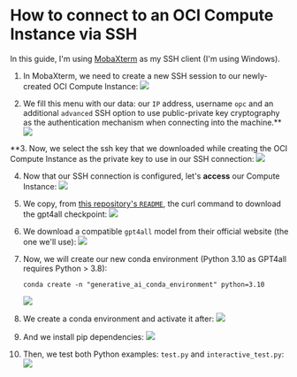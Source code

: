 # How to connect to an OCI Compute Instance via SSH

In this guide, I'm using [MobaXterm](https://mobaxterm.mobatek.net/) as my SSH client (I'm using Windows).

1. In MobaXterm, we need to create a new SSH session to our newly-created OCI Compute Instance:
![](https://ajeuwbhvhr.cloudimg.io/colony-recorder.s3.amazonaws.com/files/2023-05-09/8c5220b6-8835-4220-b7ea-d4e30b79cd9a/screenshot.jpeg?tl_px=0,162&br_px=746,582&sharp=0.8&width=560&wat_scale=50&wat=1&wat_opacity=1&wat_gravity=northwest&wat_url=https://colony-recorder.s3.amazonaws.com/images/watermarks/0EA5E9_standard.png&wat_pad=116,139)

1. We fill this menu with our data: our `IP` address, username `opc` and an additional `advanced` SSH option to use public-private key cryptography as the authentication mechanism when connecting into the machine.**
![](https://colony-recorder.s3.amazonaws.com/files/2023-05-09/8213a2df-0bc0-41d0-ba82-d4918f53d255/stack_animation.webp)

**3. Now, we select the ssh key that we downloaded while creating the OCI Compute Instance as the private key to use in our SSH connection:
![](https://colony-recorder.s3.amazonaws.com/files/2023-05-09/9a4cc6dd-32f7-4264-8faa-528708b9cf95/stack_animation.webp)

4. Now that our SSH connection is configured, let's **access** our Compute Instance:
![](https://ajeuwbhvhr.cloudimg.io/colony-recorder.s3.amazonaws.com/files/2023-05-09/abb99180-696a-4128-a7c5-4162a9d2acbd/screenshot.jpeg?tl_px=1208,596&br_px=1954,1016&sharp=0.8&width=560&wat_scale=50&wat=1&wat_opacity=1&wat_gravity=northwest&wat_url=https://colony-recorder.s3.amazonaws.com/images/watermarks/0EA5E9_standard.png&wat_pad=262,139)

5. We copy, from [this repository's `README`](https://github.com/jasperan/oci-gpt4/blob/main/README.md), the curl command to download the gpt4all checkpoint:
![](https://ajeuwbhvhr.cloudimg.io/colony-recorder.s3.amazonaws.com/files/2023-05-09/700a0df8-8f39-4ef9-b4f5-f222451b36d5/user_cropped_screenshot.jpeg?tl_px=102,0&br_px=848,363&sharp=0.8&width=560)

6. We download a compatible `gpt4all` model from their official website (the one we'll use):
![](https://ajeuwbhvhr.cloudimg.io/colony-recorder.s3.amazonaws.com/files/2023-05-09/46a9c304-e3ca-4be7-8407-d208b00ef1f6/user_cropped_screenshot.jpeg?tl_px=533,0&br_px=1279,158&sharp=0.8&width=560)

7. Now, we will create our new conda environment (Python 3.10 as GPT4all requires Python > 3.8):

    `conda create -n "generative_ai_conda_environment" python=3.10`

    ![](https://ajeuwbhvhr.cloudimg.io/colony-recorder.s3.amazonaws.com/files/2023-05-09/79b99734-e811-4e8b-8452-dc607ffc3676/screenshot.jpeg?tl_px=1122,581&br_px=1868,1001&sharp=0.8&width=560)

8. We create a conda environment and activate it after:
![](https://colony-recorder.s3.amazonaws.com/files/2023-05-09/1c013c86-ab1e-4b88-89e7-0676b6786f35/stack_animation.webp)

9. And we install pip dependencies:
![](https://colony-recorder.s3.amazonaws.com/files/2023-05-09/5cdae488-6c56-4387-a8b6-f176b52c5c4e/stack_animation.webp)

10.  Then, we test both Python examples: `test.py` and `interactive_test.py`: 
![](https://colony-recorder.s3.amazonaws.com/files/2023-05-09/bf08a736-7490-42d1-8c1d-2ba5fc1ae061/stack_animation.webp)


